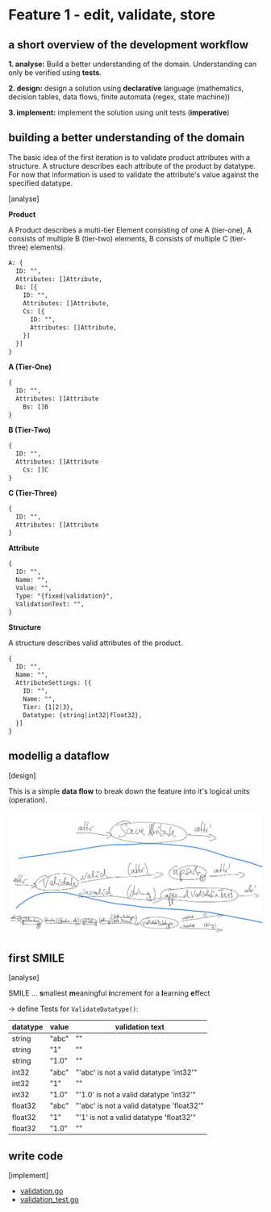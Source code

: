 # Feature 1 - edit, validate, store

## a short overview of the development workflow

**1. analyse:** Build a better understanding of the domain. Understanding can only be verified using **tests**.

**2. design:** design a solution using **declarative** language (mathematics, decision tables, data flows, finite automata (regex, state machine)) 

**3. implement:** implement the solution using unit tests (**imperative**)

## building a better understanding of the domain

The basic idea of the first iteration is to validate product attributes with a structure. A structure describes each attribute of the product by datatype. For now that information is used to validate the attribute's value against the specified datatype.

[analyse]

**Product** 

A Product describes a multi-tier Element consisting of one A (tier-one), A consists of multiple B (tier-two) elements, B consists of multiple C (tier-three) elements).

```
A: {
  ID: "",
  Attributes: []Attribute,
  Bs: [{
    ID: "",
    Attributes: []Attribute,
    Cs: [{
      ID: "",
      Attributes: []Attribute,
    }]
  }]
}
```

**A (Tier-One)**
```
{
  ID: "",
  Attributes: []Attribute
	Bs: []B
}
```

**B (Tier-Two)**
```
{
  ID: "",
  Attributes: []Attribute
	Cs: []C
}
```

**C (Tier-Three)**
```
{
  ID: "",
  Attributes: []Attribute
}
```

**Attribute**
```
{
  ID: "",
  Name: "",
  Value: "",
  Type: "{fixed|validation}",
  ValidationText: "",
}
```

**Structure**

A structure describes valid attributes of the product. 
```
{
  ID: "",
  Name: "",
  AttributeSettings: [{
    ID: "",
    Name: "",
    Tier: {1|2|3},
    Datatype: {string|int32|float32},
  }]
}
```

## modellig a dataflow

[design]

This is a simple **data flow** to break down the feature into it's logical units (operation).

![save attribute](images/save_attribute_02.png)


## first SMILE

[analyse]

SMILE ... **s**mallest **m**eaningful **i**ncrement for a **l**earning **e**ffect

-> define Tests for `ValidateDatatype()`:

datatype | value | **validation text**
---------|-------|--------------------
string   | "abc" | ""
string   | "1"   | ""
string   | "1.0" | ""
int32    | "abc" | "'abc' is not a valid datatype 'int32'"
int32    | "1"   | ""
int32    | "1.0" | "'1.0' is not a valid datatype 'int32'"
float32  | "abc" | "'abc' is not a valid datatype 'float32'"
float32  | "1"   | "'1' is not a valid datatype 'float32'"
float32  | "1.0" | ""

## write code

[implement]

* [validation.go](validation.go)
* [validation_test.go](validation_test.go)


